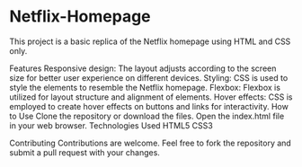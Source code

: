# Netflix-Homepage

This project is a basic replica of the Netflix homepage using HTML and CSS only.

Features
Responsive design: The layout adjusts according to the screen size for better user experience on different devices.
Styling: CSS is used to style the elements to resemble the Netflix homepage.
Flexbox: Flexbox is utilized for layout structure and alignment of elements.
Hover effects: CSS is employed to create hover effects on buttons and links for interactivity.
How to Use
Clone the repository or download the files.
Open the index.html file in your web browser.
Technologies Used
HTML5
CSS3

Contributing
Contributions are welcome. Feel free to fork the repository and submit a pull request with your changes.
